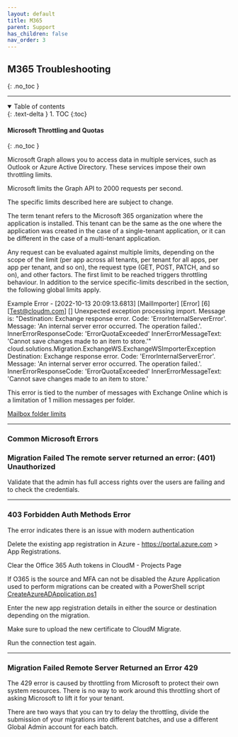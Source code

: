 ```yaml
---
layout: default
title: M365
parent: Support
has_children: false
nav_order: 3
---
```


## M365 Troubleshooting
{: .no_toc }

---
<a name="top"></a>
<details open markdown="block">
  <summary>
    Table of contents
  </summary>
  {: .text-delta }
1. TOC
{:toc}
</details>


#### Microsoft Throttling and Quotas
{: .no_toc }

Microsoft Graph allows you to access data in multiple services, such as Outlook or Azure Active Directory. These services impose their own throttling limits.

Microsoft limits the Graph API to 2000 requests per second.

The specific limits described here are subject to change.

The term tenant refers to the Microsoft 365 organization where the application is installed. This tenant can be the same as the one where the application was created in the case of a single-tenant application, or it can be different in the case of a multi-tenant application.

Any request can be evaluated against multiple limits, depending on the scope of the limit (per app across all tenants, per tenant for all apps, per app per tenant, and so on), the request type (GET, POST, PATCH, and so on), and other factors. The first limit to be reached triggers throttling behaviour. In addition to the service specific-limits described in the section, the following global limits apply.

Example Error - [2022-10-13 20:09:13.6813] [MailImporter] [Error] [6] [Test@cloudm.com] [] Unexpected exception processing import. Message is: "Destination: Exchange response error. Code: 'ErrorInternalServerError'. Message: 'An internal server error occurred. The operation failed.'. InnerErrorResponseCode: 'ErrorQuotaExceeded' InnerErrorMessageText: 'Cannot save changes made to an item to store.'" cloud.solutions.Migration.ExchangeWS.ExchangeWSImporterException
Destination: Exchange response error. Code: 'ErrorInternalServerError'. Message: 'An internal server error occurred. The operation failed.'. InnerErrorResponseCode: 'ErrorQuotaExceeded' InnerErrorMessageText: 'Cannot save changes made to an item to store.'

This error is tied to the number of messages with Exchange Online which is a limitation of 1 million messages per folder.

<a href="https://learn.microsoft.com/en-us/office365/servicedescriptions/exchange-online-service-description/exchange-online-limits#mailbox-folder-limits">Mailbox folder limits</a> 

---

### Common Microsoft Errors

### Migration Failed The remote server returned an error: (401) Unauthorized

Validate that the admin has full access rights over the users are failing and to check the credentials.

---

### 403 Forbidden Auth Methods Error  

The error indicates there is an issue with modern authentication

Delete the existing app registration in Azure - https://portal.azure.com > App Registrations.

Clear the Office 365 Auth tokens in CloudM - Projects Page

If O365 is the source and MFA can not be disabled the Azure Application used to perform migrations can be created with a PowerShell script <a href="https://bitbucket.org/cloudsols/cloudm-public/src/main/Migrate/PowerShell/CreateAzureADApplication.ps1">CreateAzureADApplication.ps1</a> 

Enter the new app registration details in either the source or destination depending on the migration. 

Make sure to upload the new certificate to CloudM Migrate.

Run the connection test again.

---

### Migration Failed Remote Server Returned an Error 429 

The 429 error is caused by throttling from Microsoft to protect their own system resources. There is no way to work around this throttling short of asking Microsoft to lift it for your tenant.
 
There are two ways that you can try to delay the throttling, divide the submission of your migrations into different batches, and use a different Global Admin account for each batch.

